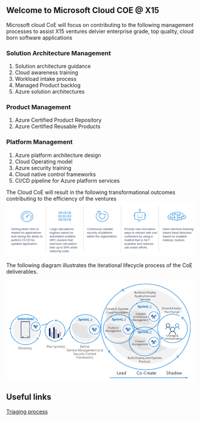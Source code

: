 ## Welcome to Microsoft Cloud COE @ X15

Microsoft cloud CoE will focus on contributing to the following management processes to assist X15 ventures delvier enterprise grade, top quality, cloud born software applications

### Solution Architecture Management​
1. Solution architecture guidance​
2. Cloud awareness training​
3. Workload intake process​
4. Managed Product backlog​
5. Azure solution architectures​

### Product Management ​
1. Azure Certified Product Repository​
1. Azure Certified Reusable Products​

### ​Platform Management​
1. Azure platform architecture design​
1. Cloud Operating model​
1. Azure security training​
1. Cloud native control frameworks​
1. CI/CD pipeline for Azure platform services​

The Cloud CoE will result in the following transformational outcomes contributing to the efficiency of the ventures
![Image](/Images/TransformationOutcomes.png)


The following diagram illustrates the iterational lifecycle process of the CoE deliverables.

![Image](/Images/AzureCOE.png)

## Useful links
[Triaging process](./TRIAGE.md) 

